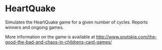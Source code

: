 # HeartQuake
Simulates the HeartQuake game for a given number of cycles. Reports winners and ongoing games.

More information on the game is available at http://www.snotskie.com/the-good-the-bad-and-chaos-in-childrens-card-games/
